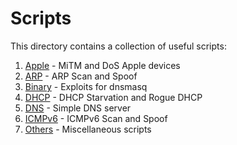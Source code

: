 # Scripts

This directory contains a collection of useful scripts:
1. [Apple](https://github.com/raw-packet/raw-packet/tree/master/Scripts/Apple) - MiTM and DoS Apple devices
1. [ARP](https://github.com/raw-packet/raw-packet/tree/master/Scripts/ARP) - ARP Scan and Spoof
1. [Binary](https://github.com/raw-packet/raw-packet/tree/master/Scripts/Binary) - Exploits for dnsmasq
1. [DHCP](https://github.com/raw-packet/raw-packet/tree/master/Scripts/DHCP) - DHCP Starvation and Rogue DHCP
1. [DNS](https://github.com/raw-packet/raw-packet/tree/master/Scripts/DNS) - Simple DNS server
1. [ICMPv6](https://github.com/raw-packet/raw-packet/tree/master/Scripts/ICMPv6) - ICMPv6 Scan and Spoof
1. [Others](https://github.com/raw-packet/raw-packet/tree/master/Scripts/Others) - Miscellaneous scripts